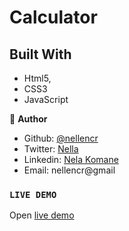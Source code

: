 # Calculator


## Built With

- Html5,
- CSS3
- JavaScript


👤 **Author**


- Github: [@nellencr](https://github.com/nellencr)
- Twitter: [Nella](https://twitter.com/Nella75794271)
- Linkedin: [Nela Komane](https://www.linkedin.com/in/nela-komane-8866b9192/)
- Email: nellencr@gmail

### `LIVE DEMO`
Open [live demo](https://raw.githack.com/nellencr/Calculator/feature/index.html)

